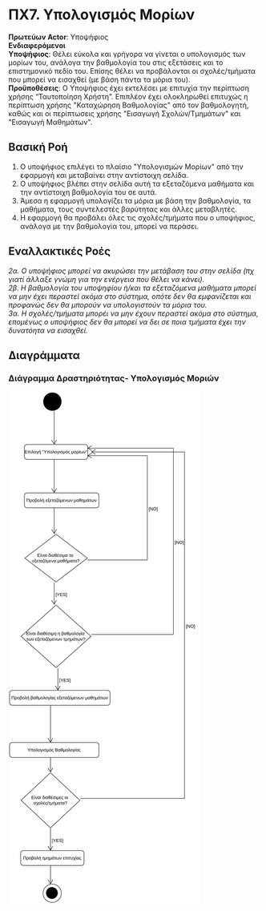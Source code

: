 # ΠΧ7. Υπολογισμός Μορίων

**Πρωτεύων Actor**: Υποψήφιος  
**Ενδιαφερόμενοι**<br>
**Υποψήφιος**: Θέλει εύκολα και γρήγορα να γίνεται ο υπολογισμός των μορίων του, ανάλογα την βαθμολογία του στις εξετάσεις και το επιστημονικό πεδίο του. Επίσης θέλει να προβάλονται οι σχολές/τμήματα που μπορεί να εισαχθεί (με βάση πάντα τα μόρια του).<br>
**Προϋποθέσεις**: Ο Υποψήφιος έχει εκτελέσει με επιτυχία την περίπτωση χρήσης “Ταυτοποίηση Χρήστη”. Επιπλέον έχει ολοκληρωθεί επιτυχώς η περίπτωση χρήσης "Καταχώρηση Βαθμολογίας" από τον βαθμολογητή, καθώς και οι περίπτωσεις χρήσης "Εισαγωγή Σχολών/Τμημάτων" και "Εισαγωγή Μαθημάτων".

## Βασική Ροή
1. Ο υποψήφιος επιλέγει το πλαίσιο "Υπολογισμών Μορίων" από την εφαρμογή και μεταβαίνει στην αντίστοιχη σελίδα.
2. Ο υποψήφιος βλέπει στην σελίδα αυτή τα εξεταζόμενα μαθήματα και την αντίστοιχη βαθμολογία του σε αυτά.
3. Άμεσα η εφαρμογή υπολογίζει τα μόρια με βάση την βαθμολογία, τα μαθήματα, τους συντελεστές βαρύτητας και άλλες μεταβλητές.
4. Η εφαρμογή θα προβάλει όλες τις σχολές/τμήματα που ο υποψήφιος, ανάλογα με την βαθμολογία του, μπορεί να περάσει.

## Εναλλακτικές Ροές

*2α. Ο υποψήφιος μπορεί να ακυρώσει την μετάβαση του στην σελίδα (πχ γιατί άλλαξε γνώμη για την ενέργεια που θέλει να κάνει).*<br>
*2β. Η βαθμολογία του υποψηφίου ή/και τα εξεταζόμενα μαθήματα μπορεί να μην έχει περαστεί ακόμα στο σύστημα, οπότε δεν θα εμφανίζεται και προφανώς δεν θα μπορούν να υπολογιστούν τα μόρια του.*<br>
*3α. Η σχολές/τμήματα μπορέι να μην έχουν περαστεί ακόμα στο σύστημα, επομένως ο υποψήφιος δεν θα μπορεί να δει σε ποια τμήματα έχει την δυνατόητα να εισαχθεί.*


## Διαγράμματα 
### Διάγραμμα Δραστηριότητας- Υπολογισμός Μοριών

![Διάγραμμα δραστηριότητας - Υπολογισμός Μορίων](uml/requirements/activity-marks-calculation.png)